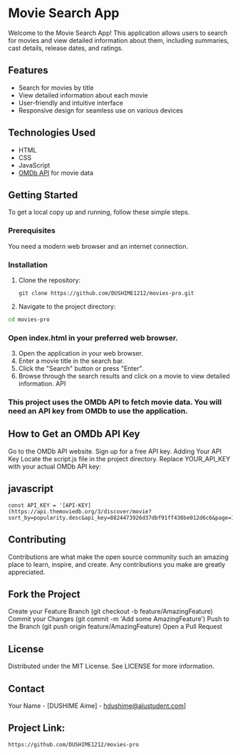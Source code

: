 # Movie Search App

Welcome to the Movie Search App! This application allows users to search for movies and view detailed information about them, including summaries, cast details, release dates, and ratings.

## Features

- Search for movies by title
- View detailed information about each movie
- User-friendly and intuitive interface
- Responsive design for seamless use on various devices

## Technologies Used

- HTML
- CSS
- JavaScript
- [OMDb API](http://www.omdbapi.com/) for movie data

## Getting Started

To get a local copy up and running, follow these simple steps.

### Prerequisites

You need a modern web browser and an internet connection.

### Installation

1. Clone the repository:
   ```
   git clone https://github.com/DUSHIME1212/movies-pro.git
   ```
2. Navigate to the project directory:
```sh
cd movies-pro
```
### Open index.html in your preferred web browser.

3. Open the application in your web browser.
4. Enter a movie title in the search bar.
5. Click the "Search" button or press "Enter".
6. Browse through the search results and click on a movie to view detailed information.
API
### This project uses the OMDb API to fetch movie data. You will need an API key from OMDb to use the application.

## How to Get an OMDb API Key
Go to the OMDb API website.
Sign up for a free API key.
Adding Your API Key
Locate the script.js file in the project directory.
Replace YOUR_API_KEY with your actual OMDb API key:

## javascript
```
const API_KEY = '[API-KEY](https://api.themoviedb.org/3/discover/movie?sort_by=popularity.desc&api_key=8824473926d37dbf91ff430be012d6c6&page=1)';
```
## Contributing

Contributions are what make the open source community such an amazing place to learn, inspire, and create. Any contributions you make are greatly appreciated.

## Fork the Project
Create your Feature Branch (git checkout -b feature/AmazingFeature)
Commit your Changes (git commit -m 'Add some AmazingFeature')
Push to the Branch (git push origin feature/AmazingFeature)
Open a Pull Request

## License
Distributed under the MIT License. See LICENSE for more information.

## Contact
Your Name - [DUSHIME Aime] - hdushime@alustudent.com]

## Project Link: 
```
https://github.com/DUSHIME1212/movies-pro
```
